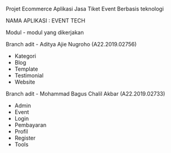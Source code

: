 Projet Ecommerce Aplikasi Jasa Tiket Event Berbasis teknologi

NAMA APLIKASI : EVENT TECH

Modul - modul yang dikerjakan

Branch adit - Aditya Ajie Nugroho (A22.2019.02756)
- Kategori
- Blog
- Template
- Testimonial
- Website

Branch adit - Mohammad Bagus Chalil Akbar (A22.2019.02733)
- Admin
- Event
- Login
- Pembayaran
- Profil
- Register
- Tools

